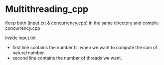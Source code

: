 # Multithreading_cpp

Keep both (input.txt & concurrency.cpp) in the same directory and compile concurrency.cpp

Inside input.txt
  - first line contains the number till when we want to compute the sum of natural number.
  - second line contains the number of threads we want.
